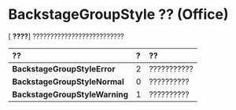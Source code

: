 
# BackstageGroupStyle ?? (Office)

[ **????**] ??????????????????????????



|**??**|**?**|**??**|
|:-----|:-----|:-----|
|**BackstageGroupStyleError**|2|???????????|
|**BackstageGroupStyleNormal**|0|??????????|
|**BackstageGroupStyleWarning**|1|??????????|
